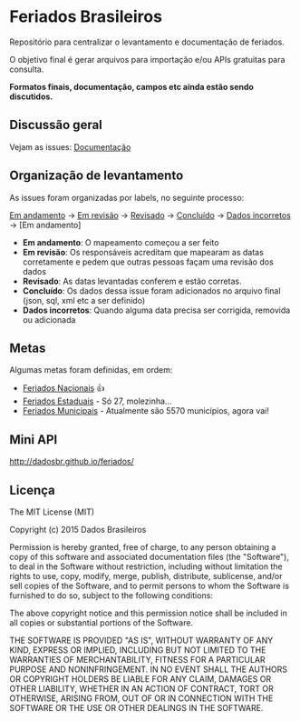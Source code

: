 # Feriados Brasileiros

Repositório para centralizar o levantamento e documentação de feriados.

O objetivo final é gerar arquivos para importação e/ou APIs gratuitas para consulta.

__Formatos finais, documentação, campos etc ainda estão sendo discutidos.__

## Discussão geral

Vejam as issues: [Documentação](https://github.com/dadosbr/feriados/labels/documenta%C3%A7%C3%A3o)


## Organização de levantamento

As issues foram organizadas por labels, no seguinte processo:

[Em andamento](https://github.com/dadosbr/feriados/labels/em%20andamento) -> 
[Em revisão](https://github.com/dadosbr/feriados/labels/em%20revis%C3%A3o) -> 
[Revisado](https://github.com/dadosbr/feriados/labels/revisado) -> 
[Concluído](https://github.com/dadosbr/feriados/labels/conclu%C3%ADdo) -> 
[Dados incorretos](https://github.com/dadosbr/feriados/labels/dados%20incorretos) -> [Em andamento]

* __Em andamento__: O mapeamento começou a ser feito
* __Em revisão__: Os responsáveis acreditam que mapearam as datas corretamente e pedem que outras pessoas façam uma revisão dos dados
* __Revisado__: As datas levantadas conferem e estão corretas.
* __Concluído__: Os dados dessa issue foram adicionados no arquivo final (json, sql, xml etc a ser definido)
* __Dados incorretos__: Quando alguma data precisa ser corrigida, removida ou adicionada


## Metas

Algumas metas foram definidas, em ordem:

* [Feriados Nacionais](https://github.com/dadosbr/feriados/milestones/Feriados%20Nacionais) :+1:
* [Feriados Estaduais](https://github.com/dadosbr/feriados/milestones/Feriados%20Estaduais) - Só 27, molezinha...
* [Feriados Municipais](https://github.com/dadosbr/feriados/milestones/Feriados%20Municipais) - Atualmente são 5570 municípios, agora vai!


## Mini API
http://dadosbr.github.io/feriados/


## Licença

The MIT License (MIT)

Copyright (c) 2015 Dados Brasileiros

Permission is hereby granted, free of charge, to any person obtaining a copy
of this software and associated documentation files (the "Software"), to deal
in the Software without restriction, including without limitation the rights
to use, copy, modify, merge, publish, distribute, sublicense, and/or sell
copies of the Software, and to permit persons to whom the Software is
furnished to do so, subject to the following conditions:

The above copyright notice and this permission notice shall be included in all
copies or substantial portions of the Software.

THE SOFTWARE IS PROVIDED "AS IS", WITHOUT WARRANTY OF ANY KIND, EXPRESS OR
IMPLIED, INCLUDING BUT NOT LIMITED TO THE WARRANTIES OF MERCHANTABILITY,
FITNESS FOR A PARTICULAR PURPOSE AND NONINFRINGEMENT. IN NO EVENT SHALL THE
AUTHORS OR COPYRIGHT HOLDERS BE LIABLE FOR ANY CLAIM, DAMAGES OR OTHER
LIABILITY, WHETHER IN AN ACTION OF CONTRACT, TORT OR OTHERWISE, ARISING FROM,
OUT OF OR IN CONNECTION WITH THE SOFTWARE OR THE USE OR OTHER DEALINGS IN THE
SOFTWARE.
